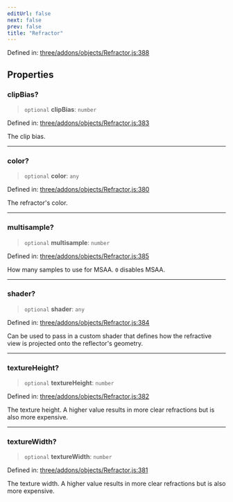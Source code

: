 ```yaml
---
editUrl: false
next: false
prev: false
title: "Refractor"
---
```


Defined in: [three/addons/objects/Refractor.js:388](https://github.com/DefinitelyMaybe/three-i18n/blob/fa57b79433d1c349ffb23a78727299c8d4190136/three/addons/objects/Refractor.js#L388)

## Properties

### clipBias?

> `optional` **clipBias**: `number`

Defined in: [three/addons/objects/Refractor.js:383](https://github.com/DefinitelyMaybe/three-i18n/blob/fa57b79433d1c349ffb23a78727299c8d4190136/three/addons/objects/Refractor.js#L383)

The clip bias.

***

### color?

> `optional` **color**: `any`

Defined in: [three/addons/objects/Refractor.js:380](https://github.com/DefinitelyMaybe/three-i18n/blob/fa57b79433d1c349ffb23a78727299c8d4190136/three/addons/objects/Refractor.js#L380)

The refractor's color.

***

### multisample?

> `optional` **multisample**: `number`

Defined in: [three/addons/objects/Refractor.js:385](https://github.com/DefinitelyMaybe/three-i18n/blob/fa57b79433d1c349ffb23a78727299c8d4190136/three/addons/objects/Refractor.js#L385)

How many samples to use for MSAA. `0` disables MSAA.

***

### shader?

> `optional` **shader**: `any`

Defined in: [three/addons/objects/Refractor.js:384](https://github.com/DefinitelyMaybe/three-i18n/blob/fa57b79433d1c349ffb23a78727299c8d4190136/three/addons/objects/Refractor.js#L384)

Can be used to pass in a custom shader that defines how the refractive view is projected onto the reflector's geometry.

***

### textureHeight?

> `optional` **textureHeight**: `number`

Defined in: [three/addons/objects/Refractor.js:382](https://github.com/DefinitelyMaybe/three-i18n/blob/fa57b79433d1c349ffb23a78727299c8d4190136/three/addons/objects/Refractor.js#L382)

The texture height. A higher value results in more clear refractions but is also more expensive.

***

### textureWidth?

> `optional` **textureWidth**: `number`

Defined in: [three/addons/objects/Refractor.js:381](https://github.com/DefinitelyMaybe/three-i18n/blob/fa57b79433d1c349ffb23a78727299c8d4190136/three/addons/objects/Refractor.js#L381)

The texture width. A higher value results in more clear refractions but is also more expensive.

